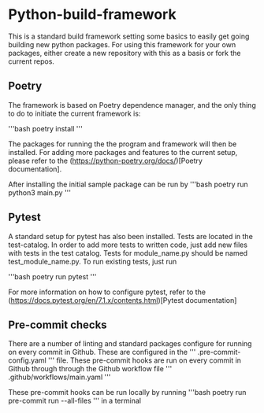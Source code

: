 # Python-build-framework

This is a standard build framework setting some basics to easily get going building new python packages. For using this framework for your own packages, either create a new repository with this as a basis or fork the current repos.

## Poetry

The framework is based on Poetry dependence manager, and the only thing to do to initiate the current framework is:

'''bash
poetry install
'''

The packages for running the the program and framework will then be installed. For adding more packages and features to the current setup, please refer to the (https://python-poetry.org/docs/)[Poetry documentation].

After installing the initial sample package can be run by
'''bash
poetry run python3 main.py
'''

## Pytest

A standard setup for pytest has also been installed. Tests are located in the test-catalog. In order to add more tests to written code, just add new files with tests in the test catalog. Tests for module_name.py should be named test_module_name.py. To run existing tests, just run

'''bash
poetry run pytest
'''

For more information on how to configure pytest, refer to the (https://docs.pytest.org/en/7.1.x/contents.html)[Pytest documentation]

## Pre-commit checks

There are a number of linting and standard packages configure for running on every commit in Github. These are configured in the
'''
.pre-commit-config.yaml
'''
file. These pre-commit hooks are run on every commit in Github through through the Github workflow file
'''
.github/workflows/main.yaml
'''

These pre-commit hooks can be run locally by running
'''bash
poetry run pre-commit run --all-files
'''
in a terminal
